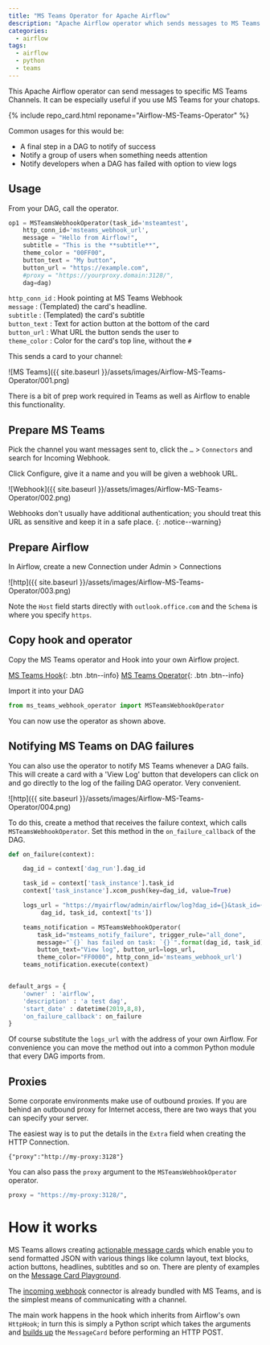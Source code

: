 ```yaml
---
title: "MS Teams Operator for Apache Airflow"
description: "Apache Airflow operator which sends messages to MS Teams channels"
categories:
  - airflow
tags:
  - airflow
  - python
  - teams
---
```


This Apache Airflow operator can send messages to specific MS Teams Channels.  It can be especially useful if you use MS Teams for your chatops.  

{% include repo_card.html reponame="Airflow-MS-Teams-Operator" %}


Common usages for this would be:

* A final step in a DAG to notify of success
* Notify a group of users when something needs attention
* Notify developers when a DAG has failed with option to view logs



## Usage

From your DAG, call the operator.  

```python
op1 = MSTeamsWebhookOperator(task_id='msteamtest',
    http_conn_id='msteams_webhook_url',
    message = "Hello from Airflow!",
    subtitle = "This is the **subtitle**",
    theme_color = "00FF00",
    button_text = "My button",
    button_url = "https://example.com",
    #proxy = "https://yourproxy.domain:3128/",
    dag=dag)
```

`http_conn_id` : Hook pointing at MS Teams Webhook  
`message` : (Templated) the card's headline.   
`subtitle` : (Templated) the card's subtitle  
`button_text` : Text for action button at the bottom of the card  
`button_url` : What URL the button sends the user to  
`theme_color` : Color for the card's top line, without the `#`  

This sends a card to your channel:

![MS Teams]({{ site.baseurl }}/assets/images/Airflow-MS-Teams-Operator/001.png)

There is a bit of prep work required in Teams as well as Airflow to enable this functionality.  


## Prepare MS Teams

Pick the channel you want messages sent to, click the `…` > `Connectors` and search for Incoming Webhook. 

Click Configure, give it a name and you will be given a webhook URL. 

![Webhook]({{ site.baseurl }}/assets/images/Airflow-MS-Teams-Operator/002.png)

Webhooks don't usually have additional authentication; you should treat this URL as sensitive and keep it in a safe place. 
{: .notice--warning}

## Prepare Airflow

In Airflow, create a new Connection under Admin > Connections

![http]({{ site.baseurl }}/assets/images/Airflow-MS-Teams-Operator/003.png)

Note the `Host` field starts directly with `outlook.office.com` and the `Schema` is where you specify `https`.  

## Copy hook and operator

Copy the MS Teams operator and Hook into your own Airflow project. 

[MS Teams Hook](https://github.com/mendhak/Airflow-MS-Teams-Operator/blob/master/ms_teams_webhook_hook.py){: .btn .btn--info} [MS Teams Operator](https://github.com/mendhak/Airflow-MS-Teams-Operator/blob/master/ms_teams_webhook_operator.py){: .btn .btn--info} 

Import it into your DAG

```python
from ms_teams_webhook_operator import MSTeamsWebhookOperator
```

You can now use the operator as shown above. 


## Notifying MS Teams on DAG failures

You can also use the operator to notify MS Teams whenever a DAG fails.  This will create a card with a 'View Log' button that developers can click on and go directly to the log of the failing DAG operator.  Very convenient. 


![http]({{ site.baseurl }}/assets/images/Airflow-MS-Teams-Operator/004.png)

To do this, create a method that receives the failure context, which calls `MSTeamsWebhookOperator`.  Set this method in the `on_failure_callback` of the DAG.  

```python
def on_failure(context):

    dag_id = context['dag_run'].dag_id

    task_id = context['task_instance'].task_id
    context['task_instance'].xcom_push(key=dag_id, value=True)

    logs_url = "https://myairflow/admin/airflow/log?dag_id={}&task_id={}&execution_date={}".format(
         dag_id, task_id, context['ts'])

    teams_notification = MSTeamsWebhookOperator(
        task_id="msteams_notify_failure", trigger_rule="all_done",
        message="`{}` has failed on task: `{}`".format(dag_id, task_id),
        button_text="View log", button_url=logs_url,
        theme_color="FF0000", http_conn_id='msteams_webhook_url')
    teams_notification.execute(context)


default_args = {
    'owner' : 'airflow',
    'description' : 'a test dag',
    'start_date' : datetime(2019,8,8),
    'on_failure_callback': on_failure
}
```

Of course substitute the `logs_url` with the address of your own Airflow.  For convenience you can move the method out into a common Python module that every DAG imports from.  

## Proxies

Some corporate environments make use of outbound proxies.  If you are behind an outbound proxy for Internet access, there are two ways that you can specify your server. 

The easiest way is to put the details in the `Extra` field when creating the HTTP Connection. 

```
{"proxy":"http://my-proxy:3128"}
```

You can also pass the `proxy` argument to the `MSTeamsWebhookOperator` operator.  

```python
proxy = "https://my-proxy:3128/",
```



# How it works

MS Teams allows creating [actionable message cards](https://docs.microsoft.com/en-gb/outlook/actionable-messages/send-via-connectors) which enable you to send formatted JSON with various things like column layout, text blocks, action buttons, headlines, subtitles and so on.  There are plenty of examples on the [Message Card Playground](https://messagecardplayground.azurewebsites.net/).  

The [incoming webhook](https://docs.microsoft.com/en-us/microsoftteams/platform/concepts/connectors/connectors-using) connector is already bundled with MS Teams, and is the simplest means of communicating with a channel.  

The main work happens in the hook which inherits from Airflow's own `HttpHook`; in turn this is simply a Python script which takes the arguments and [builds up](https://github.com/mendhak/Airflow-MS-Teams-Operator/blob/master/ms_teams_webhook_hook.py#L94-L115) the `MessageCard` before performing an HTTP POST.
